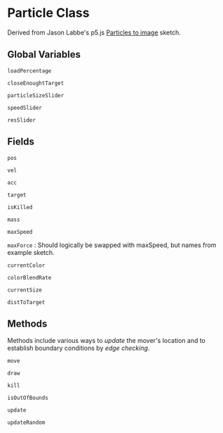 # Particle Class

Derived from Jason Labbe's p5.js [Particles to image](https://www.openprocessing.org/sketch/427313) sketch.

## Global Variables

`loadPercentage`

`closeEnoughtTarget`

`particleSizeSlider`

`speedSlider`

`resSlider`

## Fields

`pos`

`vel`

`acc`

`target`

`isKilled`

`mass`

`maxSpeed`

`maxForce`
: Should logically be swapped with maxSpeed, but names from example sketch.

`currentColor`

`colorBlendRate`

`currentSize`

`distToTarget`

## Methods

Methods include various ways to *update* the mover's location and to establish boundary conditions by *edge checking*.

`move`

`draw`

`kill`

`isOutOfBounds`

`update`

`updateRandom`
